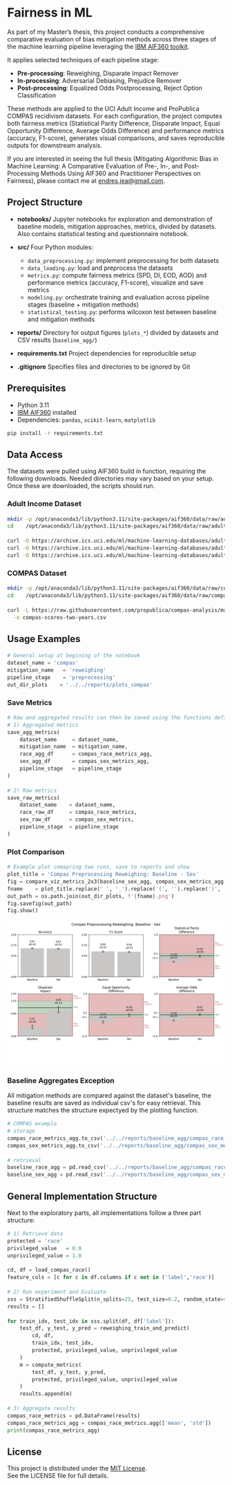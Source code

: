 # Fairness in ML 

As part of my Master’s thesis, this project conducts a comprehensive comparative evaluation of bias mitigation methods across three stages of the machine learning pipeline leveraging the [IBM AIF360 toolkit](https://aif360.readthedocs.io/en/latest/index.html). 

It applies selected techniques of each pipeline stage:
- **Pre-processing**: Reweighing, Disparate Impact Remover 
- **In-processing**: Adversarial Debiasing, Prejudice Remover  
- **Post-processing**: Equalized Odds Postprocessing, Reject Option Classification

These methods are applied to the UCI Adult Income and ProPublica COMPAS recidivism datasets. For each configuration, the project computes both fairness metrics (Statistical Parity Difference, Disparate Impact, Equal Opportunity Difference, Average Odds Difference) and performance metrics (accuracy, F1-score), generates visual comparisons, and saves reproducible outputs for downstream analysis.

If you are interested in seeing the full thesis (Mitigating Algorithmic Bias in Machine Learning: A Comparative Evaluation of Pre-, In-, and Post-Processing Methods Using AIF360 and Practitioner Perspectives on Fairness), please contact me at endres.jea@gmail.com.

## Project Structure

* **notebooks/**
  Jupyter notebooks for exploration and demonstration of baseline models, mitigation approaches, metrics, divided by datasets. Also contains statistical testing and questionnaire notebook.

* **src/**
  Four Python modules:
  * `data_preprocessing.py`: implement preprocessing for both datasets
  * `data_loading.py`: load and preprocess the datasets
  * `metrics.py`: compute fairness metrics (SPD, DI, EOD, AOD) and performance metrics (accuracy, F1-score), visualize and save metrics
  * `modeling.py`: orchestrate training and evaluation across pipeline stages (baseline + mitigation methods)
  * `statistical_testing.py`: performs wilcoxon test between baseline and mitigation methods

* **reports/**
  Directory for output figures (`plots_*`)  divided by datasets and CSV results (`baseline_agg/`)

* **requirements.txt**
  Project dependencies for reproducible setup

* **.gitignore**
  Specifies files and directories to be ignored by Git

## Prerequisites

* Python 3.11
* [IBM AIF360](https://github.com/Trusted-AI/AIF360) installed
* Dependencies: `pandas`, `scikit-learn`, `matplotlib`

```bash
pip install -r requirements.txt
```

## Data Access 
The datasets were pulled using AIF360 build in function, requiring the following downloads.
Needed directories may vary based on your setup. Once these are downloaded, the scripts should run.

### Adult Income Dataset

```bash
mkdir -p /opt/anaconda3/lib/python3.11/site-packages/aif360/data/raw/adult
cd    /opt/anaconda3/lib/python3.11/site-packages/aif360/data/raw/adult

curl -O https://archive.ics.uci.edu/ml/machine-learning-databases/adult/adult.data
curl -O https://archive.ics.uci.edu/ml/machine-learning-databases/adult/adult.test
curl -O https://archive.ics.uci.edu/ml/machine-learning-databases/adult/adult.names
```

### COMPAS Dataset

```bash
mkdir -p /opt/anaconda3/lib/python3.11/site-packages/aif360/data/raw/compas
cd    /opt/anaconda3/lib/python3.11/site-packages/aif360/data/raw/compas

curl -L https://raw.githubusercontent.com/propublica/compas-analysis/master/compas-scores-two-years.csv \
  -o compas-scores-two-years.csv
```

## Usage Examples
```python
# General setup at begining of the notebook 
dataset_name = 'compas'
mitigation_name   = 'reweighing'
pipeline_stage    = 'preprocessing'   
out_dir_plots    = '../../reports/plots_compas'
```

### Save Metrics
```python
# Raw and aggregated results can then be saved using the functions defined in metrics.py
# 1) Aggregated metrics
save_agg_metrics(
    dataset_name     = dataset_name,
    mitigation_name  = mitigation_name,
    race_agg_df      = compas_race_metrics_agg,
    sex_agg_df       = compas_sex_metrics_agg,
    pipeline_stage   = pipeline_stage
)

# 2) Raw metrics
save_raw_metrics(
    dataset_name    = dataset_name,
    race_raw_df     = compas_race_metrics,
    sex_raw_df      = compas_sex_metrics,
    pipeline_stage  = pipeline_stage
)
```

### Plot Comparison
```python
# Example plot comapring two runs, save to reports and show
plot_title = 'Compas Preprocessing Reweighing: Baseline - Sex'
fig = compare_viz_metrics_2x3(baseline_sex_agg, compas_sex_metrics_agg, 'Baseline', 'Sex', plot_title)
fname    = plot_title.replace(' ', '_').replace('(', '').replace(')', '')
out_path = os.path.join(out_dir_plots, f'{fname}.png')
fig.savefig(out_path)
fig.show()
```

![Compas Preprocessing Reweighing](/reports/plots_compas/Compas_Preprocessing_Reweighing:_Baseline_-_Sex.png)

### Baseline Aggregates Exception
All mitigation methods are compared against the dataset's baseline, the baseline results are saved as individual csv's for easy retrieval. This structure matches the structure expectyed by the plotting function.
```python
# COMPAS example 
# storage
compas_race_metrics_agg.to_csv('../../reports/baseline_agg/compas_race_metrics_agg.csv', index=True)
compas_sex_metrics_agg.to_csv('../../reports/baseline_agg/compas_sex_metrics_agg.csv', index=True)

# retrieval
baseline_race_agg = pd.read_csv('../../reports/baseline_agg/compas_race_metrics_agg.csv', index_col=0)
baseline_sex_agg = pd.read_csv('../../reports/baseline_agg/compas_sex_metrics_agg.csv', index_col=0)
```

## General Implementation Structure
Next to the exploratory parts, all implementations follow a three part structure:
```python
# 1) Retrieve data
protected = 'race'
privileged_value   = 0.0
unprivileged_value = 1.0

cd, df = load_compas_race()
feature_cols = [c for c in df.columns if c not in ('label','race')]

# 2) Run experiment and Evaluate
sss = StratifiedShuffleSplit(n_splits=25, test_size=0.2, random_state=42)
results = []

for train_idx, test_idx in sss.split(df, df['label']):
    test_df, y_test, y_pred = reweighing_train_and_predict(
        cd, df,
        train_idx, test_idx,
        protected, privileged_value, unprivileged_value
    )
    m = compute_metrics(
        test_df, y_test, y_pred,
        protected, privileged_value, unprivileged_value
    )
    results.append(m)

# 3) Aggregate results
compas_race_metrics = pd.DataFrame(results)
compas_race_metrics_agg = compas_race_metrics.agg(['mean', 'std'])
print(compas_race_metrics_agg)
```

## License

This project is distributed under the [MIT License](LICENSE).  
See the LICENSE file for full details.
